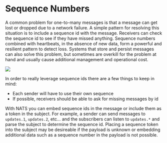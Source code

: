 # Sequence Numbers

A common problem for one-to-many messages is that a message can get lost or dropped due to a network failure. A simple pattern for resolving this situation is to include a sequence id with the message. Receivers can check the sequence id to see if they have missed anything. Sequence numbers combined with heartbeats, in the absence of new data, form a powerful and resilient pattern to detect loss. Systems that store and persist messages can also solve this problem, but sometimes are overkill for the problem at hand and usually cause additional management and operational cost.

![](/assets/seqno.svg)

In order to really leverage sequence ids there are a few things to keep in mind:

* Each sender will have to use their own sequence
* If possible, receivers should be able to ask for missing messages by id

With NATS you can embed sequence ids in the message or include them as a token in the subject. For example, a sender can send messages to `updates.1`, `updates.2`, etc... and the subscribers can listen to `updates.*` and parse the subject to determine the sequence id. Placing a sequence token into the subject may be desireable if the payload is unknown or embedding additional data such as a sequence number in the payload is not possible.

